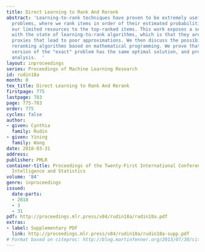 ```yaml
---
title: Direct Learning to Rank And Rerank
abstract: 'Learning-to-rank techniques have proven to be extremely useful for prioritization
  problems, where we rank items in order of their estimated probabilities, and dedicate
  our limited resources to the top-ranked items. This work exposes a serious problem
  with the state of learning-to-rank algorithms, which is that they are based on convex
  proxies that lead to poor approximations. We then discuss the possibility of  "exact"
  reranking algorithms based on mathematical programming. We prove that a relaxed
  version of the "exact" problem has the same optimal solution, and provide an empirical
  analysis.  '
layout: inproceedings
series: Proceedings of Machine Learning Research
id: rudin18a
month: 0
tex_title: Direct Learning to Rank And Rerank
firstpage: 775
lastpage: 783
page: 775-783
order: 775
cycles: false
author:
- given: Cynthia
  family: Rudin
- given: Yining
  family: Wang
date: 2018-03-31
address: 
publisher: PMLR
container-title: Proceedings of the Twenty-First International Conference on Artficial
  Intelligence and Statistics
volume: '84'
genre: inproceedings
issued:
  date-parts:
  - 2018
  - 3
  - 31
pdf: http://proceedings.mlr.press/v84/rudin18a/rudin18a.pdf
extras:
- label: Supplementary PDF
  link: http://proceedings.mlr.press/v84/rudin18a/rudin18a-supp.pdf
# Format based on citeproc: http://blog.martinfenner.org/2013/07/30/citeproc-yaml-for-bibliographies/
---
```

